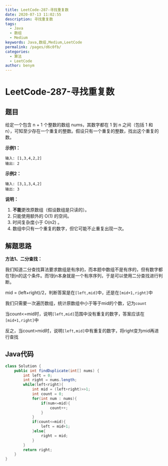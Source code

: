 ```yaml
---
title: LeetCode-287-寻找重复数
date: 2020-07-13 11:02:55
description: 寻找重复数
tags: 
  - Java
  - 数组
  - Medium
keywords: Java,数组,Medium,LeetCode
permalink: /pages/d6c0fb/
categories: 
  - 算法
  - LeetCode
author: benym
---
```


# LeetCode-287-寻找重复数

## 题目

给定一个包含 n + 1 个整数的数组 nums，其数字都在 1 到 n 之间（包括 1 和 n），可知至少存在一个重复的整数。假设只有一个重复的整数，找出这个重复的数。



**示例1：**

```
输入: [1,3,4,2,2]
输出: 2
```

**示例2：**

```
输入: [3,1,3,4,2]
输出: 3
```

**说明：**

1. **不能**更改原数组（假设数组是只读的）。
2. 只能使用额外的 O(1) 的空间。
3. 时间复杂度小于 O(n2) 。
4. 数组中只有一个重复的数字，但它可能不止重复出现一次。

## 解题思路

**方法1、二分查找：**

我们知道二分查找算法要求数组是有序的，而本题中数组不是有序的，但有数字都在1到n的这个条件。而1到n本身就是一个有序序列，于是可以使用二分查找进行判断。

mid = (left+right)/2，判断答案是在`[left,mid]`中，还是在`[mid+1,right]`中

我们只需要一次遍历数组，统计原数组中小于等于mid的个数，记为`count`

当count<=mid时，说明`[left,mid]`范围中没有重复的数字，答案应该在`[mid+1,right]`中

反之，当count>mid时，说明`[left,mid]`中有重复的数字，将right变为mid再进行查找

## Java代码


```java
class Solution {
    public int findDuplicate(int[] nums) {
        int left = 0;
        int right = nums.length;
        while(left<right){
            int mid = (left+right)>>1;
            int count = 0;
            for(int num : nums){
                if(num<=mid){
                    count++;
                }
            }
            if(count<=mid){
                left = mid+1;
            }else{
                right = mid;
            }
        }
        return right;
    }
}
```



